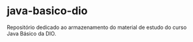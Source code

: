 # java-basico-dio
Repositório dedicado ao armazenamento do material de estudo do curso Java Básico da DIO.
